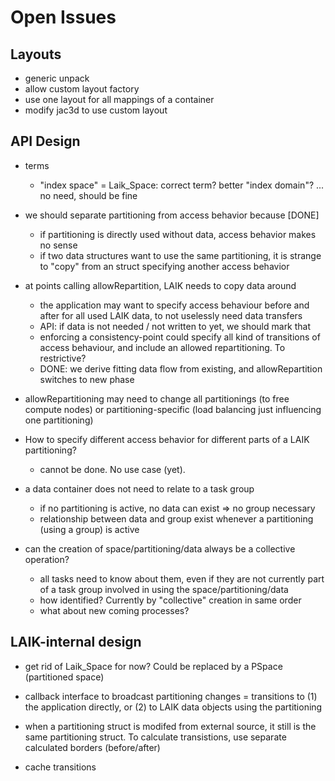 # Open Issues

## Layouts

* generic unpack
* allow custom layout factory
* use one layout for all mappings of a container
* modify jac3d to use custom layout

## API Design

* terms
  - "index space" = Laik_Space: correct term?
    better "index domain"? ... no need, should be fine

* we should separate partitioning from access behavior because [DONE]
  - if partitioning is directly used without data, access behavior makes no sense
  - if two data structures want to use the same partitioning, it is strange to "copy" from an struct specifying another access behavior

* at points calling allowRepartition, LAIK needs to copy data around
  - the application may want to specify access behaviour before and after for all used LAIK data, to not uselessly need data transfers
  - API: if data is not needed / not written to yet, we should mark that
  - enforcing a consistency-point could specify all kind of transitions of access behaviour, and include an allowed repartitioning. To restrictive?
  - DONE: we derive fitting data flow from existing, and allowRepartition switches to new phase

* allowRepartitioning may need to change all partitionings (to free compute nodes) or partitioning-specific (load balancing just influencing one partitioning)

* How to specify different access behavior for different parts of a LAIK partitioning?
  - cannot be done. No use case (yet).

* a data container does not need to relate to a task group
  - if no partitioning is active, no data can exist => no group necessary
  - relationship between data and group exist whenever a partitioning (using a
    group) is active

* can the creation of space/partitioning/data always be a collective operation?
  - all tasks need to know about them, even if they are not currently part
    of a task group involved in using the space/partitioning/data
  - how identified? Currently by "collective" creation in same order
  - what about new coming processes?


## LAIK-internal design

* get rid of Laik_Space for now? Could be replaced by a PSpace (partitioned space)

* callback interface to broadcast partitioning changes = transitions to (1) the application directly, or (2) to LAIK data objects using the partitioning

* when a partitioning struct is modifed from external source, it still is the same partitioning struct. To calculate transistions, use separate calculated borders (before/after)

* cache transitions
